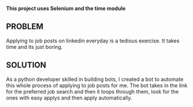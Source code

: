 **This project uses Selenium and the time module**

## PROBLEM
Applying to job posts on linkedin everyday is a tedious exercise. It takes time and its just boring. 


## SOLUTION
As a python developer skilled in building bots, I created a bot to automate this whole process of applying to job posts for me. The bot takes in the link for the preferred job search and then it loops through them, look for the ones with easy applys and then apply automatically. 
